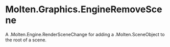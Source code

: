 ﻿  
# Molten.Graphics.EngineRemoveScene
A .Molten.Engine.RenderSceneChange for adding a .Molten.SceneObject to the root of a scene.

